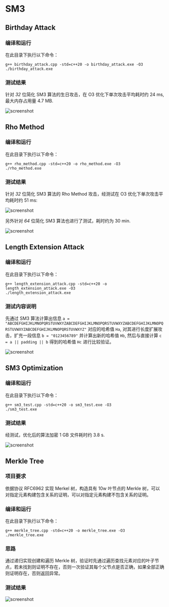 # SM3

## Birthday Attack

### 编译和运行

在此目录下执行以下命令：

```
g++ birthday_attack.cpp -std=c++20 -o birthday_attack.exe -O3
./birthday_attack.exe
```

### 测试结果

针对 *32* 位简化 SM3 算法的生日攻击，在 O3 优化下单次攻击平均耗时约 24 ms, 最大内存占用量 4.7 MB.

![screenshot](/SM3/screenshots/birthday_attack.png)

## Rho Method

### 编译和运行

在此目录下执行以下命令：

```
g++ rho_method.cpp -std=c++20 -o rho_method.exe -O3
./rho_method.exe
```

### 测试结果

针对 *32* 位简化 SM3 算法的 Rho Method 攻击，经测试在 O3 优化下单次攻击平均耗时约 51 ms:

![screenshot](/SM3/screenshots/rho_method.png)

另外针对 *64* 位简化 SM3 算法也进行了测试，耗时约为 30 min.

![screenshot](/SM3/screenshots/rho_method_64.png)

## Length Extension Attack

### 编译和运行

在此目录下执行以下命令：

```
g++ length_extension_attack.cpp -std=c++20 -o length_extension_attack.exe -O3
./length_extension_attack.exe
```

### 测试内容说明

先通过 SM3 算法计算出信息 `a = "ABCDEFGHIJKLMNOPQRSTUVWXYZABCDEFGHIJKLMNOPQRSTUVWXYZABCDEFGHIJKLMNOPQRSTUVWXYZABCDEFGHIJKLMNOPQRSTUVWXYZ"` 对应的哈希值 `Ha`, 对其进行长度扩展攻击，扩充一段信息 `b = "0123456789"` 并计算出新的哈希值 `Hb`, 然后与直接计算 `c = a || padding || b` 得到的哈希值 `Hc` 进行比较验证。

![screenshot](/SM3/screenshots/length_extension_attack.png)

## SM3 Optimization

### 编译和运行

在此目录下执行以下命令：

```
g++ sm3_test.cpp -std=c++20 -o sm3_test.exe -O3
./sm3_test.exe
```

### 测试结果

经测试，优化后的算法加密 1 GB 文件耗时约 3.8 s.

![screenshot](/SM3/screenshots/sm3_test.png)

## Merkle Tree

### 项目要求

依据协议 RFC6962 实现 Merkel 树，构造具有 10w 叶节点的 Merkle 树，可以对指定元素构建包含关系的证明，可以对指定元素构建不包含关系的证明。


### 编译和运行

在此目录下执行以下命令：

```
g++ merkle_tree.cpp -std=c++20 -o merkle_tree.exe -O3
./merkle_tree.exe
```

### 思路

通过递归实现创建和遍历 Merkle 树，验证时先通过遍历查找元素对应的叶子节点，若未找到则证明不存在，否则一次验证其每个父节点是否正确，如果全部正确则证明存在，否则返回异常。

### 测试结果

![screenshot](/SM3/screenshots/merkle_tree.png)
